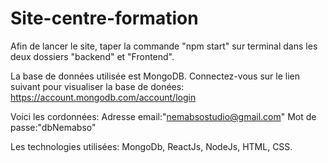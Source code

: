 # Site-centre-formation


Afin de lancer le site, taper la commande "npm start" sur terminal dans les deux dossiers "backend" et "Frontend".

La base de données utilisée est MongoDB. Connectez-vous sur le lien suivant pour visualiser la base de donées: https://account.mongodb.com/account/login

Voici les cordonnées: Adresse email:"nemabsostudio@gmail.com"   Mot de passe:"dbNemabso"

Les technologies utilisées: MongoDb, ReactJs, NodeJs, HTML, CSS.
